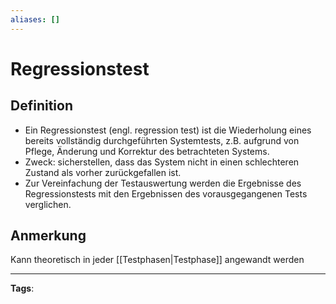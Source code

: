 ```yaml
---
aliases: []
---
```


# Regressionstest

## Definition

- Ein Regressionstest (engl. regression test) ist die Wiederholung eines bereits vollständig durchgeführten Systemtests, z.B. aufgrund von Pflege, Änderung und Korrektur des betrachteten Systems.
- Zweck: sicherstellen, dass das System nicht in einen schlechteren Zustand als vorher zurückgefallen ist.
- Zur Vereinfachung der Testauswertung werden die Ergebnisse des Regressionstests mit den Ergebnissen des vorausgegangenen Tests verglichen.

## Anmerkung

Kann theoretisch in jeder [[Testphasen|Testphase]] angewandt werden

---

**Tags**:
